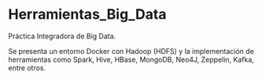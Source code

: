 # Herramientas_Big_Data
Práctica Integradora de Big Data. 

Se presenta un entorno Docker con Hadoop (HDFS) y la implementación de herramientas como Spark, Hive, HBase, MongoDB, Neo4J, Zeppelin, Kafka, entre otros. 

